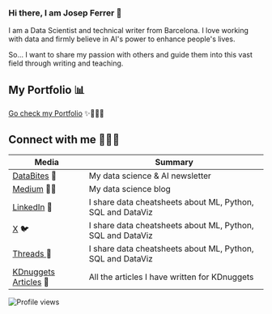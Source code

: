 ### Hi there, I am Josep Ferrer 👋

I am a Data Scientist and technical writer from Barcelona. I love working with data and firmly believe in AI's power to enhance people's lives. 

So... I want to share my passion with others and guide them into this vast field through writing and teaching. 

## **My Portfolio** 📊

[Go check my Portfolio]([https://rfeers.substack.com/](https://github.com/rfeers/data-science-portfolio)) ✨👨🏻‍💻


## **Connect with me** 👨🏻‍💻

| Media                | Summary                                              |
|----------------------|------------------------------------------------------|
| [DataBites](https://rfeers.substack.com/) 💌     | My data science & AI newsletter                      |
| [Medium](https://medium.com/@rfeers) ✍🏻        | My data science blog |
| [LinkedIn](https://www.linkedin.com/in/josep-ferrer-sanchez/)  💼       | I share data cheatsheets about ML, Python, SQL and DataViz|
| [X](https://twitter.com/rfeers) 🐦        | I share data cheatsheets about ML, Python, SQL and DataViz|
| [Threads ](https://www.threads.net/@rfeers) 🧵        | I share data cheatsheets about ML, Python, SQL and DataViz|
| [KDnuggets Articles](https://www.kdnuggets.com/author/josep-ferrer) 📝 |All the articles I have written for KDnuggets |

![Profile views](https://komarev.com/ghpvc/?username=rfeers&label=Profile%20views&color=blue&style=flat-square)
